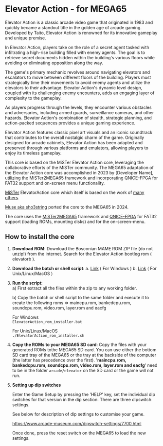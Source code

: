 Elevator Action - for MEGA65
============================

Elevator Action is a classic arcade video game that originated in 1983 and quickly became a standout title in the golden age of arcade gaming. Developed by Taito, Elevator Action is renowned for its innovative gameplay and unique premise.

In Elevator Action, players take on the role of a secret agent tasked with infiltrating a high-rise building filled with enemy agents. The goal is to retrieve secret documents hidden within the building's various floors while avoiding or eliminating opposition along the way.

The game's primary mechanic revolves around navigating elevators and escalators to move between different floors of the building. Players must strategically time their movements to avoid enemy agents and utilize the elevators to their advantage. Elevator Action's dynamic level design, coupled with its challenging enemy encounters, adds an engaging layer of complexity to the gameplay.

As players progress through the levels, they encounter various obstacles and adversaries, including armed guards, surveillance cameras, and other hazards. Elevator Action's combination of stealth, strategic planning, and action-packed sequences provides a unique gaming experience.

Elevator Action features classic pixel art visuals and an iconic soundtrack that contributes to the overall nostalgic charm of the game. Originally designed for arcade cabinets, Elevator Action has been adapted and preserved through various platforms and emulators, allowing players to enjoy its timeless gameplay.

This core is based on the MiSTer Elevator Action core, leveraging the collaborative efforts of the MiSTer community. The MEGA65 adaptation of the Elevator Action core was accomplished in 2023 by [Developer Name], utilizing the MiSTer2MEGA65 framework and incorporating QNICE-FPGA for FAT32 support and on-screen menu functionality.


[MiSTer](https://github.com/MiSTer-devel/Arcade-TaitoSystemSJ_MiSTer) ElevatorAction core which itself is based on the work of [many others](AUTHORS).

[Muse aka sho3string](https://github.com/sho3string)
ported the core to the MEGA65 in 2024.

The core uses the [MiSTer2MEGA65](https://github.com/sy2002/MiSTer2MEGA65)
framework and [QNICE-FPGA](https://github.com/sy2002/QNICE-FPGA) for
FAT32 support (loading ROMs, mounting disks) and for the
on-screen-menu.

How to install the core
-----------------------

1. **Download ROM**: Download the Bosconian MAME ROM ZIP file (do not unzip!) from the internet.
   Search for the Elevator Action bootleg rom ( elevatorb ).
 
3. **Download the batch or shell script**:
   a. [Link](https://github.com/sho3string/ElevatorActionMEGA65/blob/master/ElevatorAction_rom_installer.bat) ( For Windows  )
   b. [Link](https://github.com/sho3string/ElevatorActionMEGA65/blob/master/ElevatorAction_rom_installer.sh)  ( For Unix/Linux/MacOS )

4. **Run the script**:  
   a) First extract all the files within the zip to any working folder.  
   
   b) Copy the batch or shell script to the same folder and execute it to create the following roms => maincpu.rom, bankedcpu.rom, soundcpu.rom, video.rom, layer.rom and eacfg  
   
   For Windows  
    `ElevatorAction_rom_installer.bat`  
       
   For Unix/Linux/MacOS  
   `./ElevatorAction_rom_installer.sh` 

5. **Copy the ROMs to your MEGA65 SD card**: Copy the files with your generated ROMs tothe MEGA65 SD card. You can use either the bottom SD card tray
of the MEGA65 or the tray at the backside of the computer (the latter has precedence over the first).
   '**maincpu.rom, bankedcpu.rom, soundcpu.rom, video.rom, layer.rom and eacfg**' need to be in the folder `arcade/elevator` on the SD card or the game will not run.


6. **Setting up dip switches**

   Enter the Game Setup by pressing the 'HELP' key, set the individual dip switches for that version in the dip section. There are three dipswitch settings.

   See below for description of dip settings to customise your game.
   
   https://www.arcade-museum.com/dipswitch-settings/7700.html

   Once done, press the reset switch on the MEGA65 to load the new settings.


   
    
